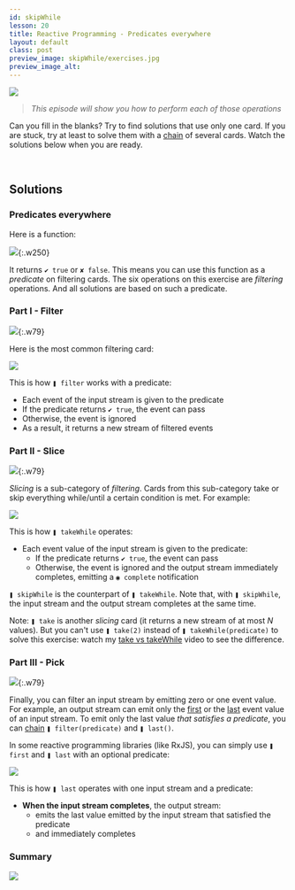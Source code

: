 ```yaml
---
id: skipWhile
lesson: 20
title: Reactive Programming - Predicates everywhere
layout: default
class: post
preview_image: skipWhile/exercises.jpg
preview_image_alt:
---
```


![](/img/skipWhile/exercises.jpg)
> _This episode will show you how to perform each of those operations_

Can you fill in the blanks? Try to find solutions that use only one card. If you are stuck, try at least to solve them with a [chain](/listen#chain) of several cards. Watch the solutions below when you are ready.

<br/>

## Solutions

### Predicates everywhere

Here is a function:

![](/img/skipWhile/predicate.jpg){:.w250}

It returns `✔ true` or `✘ false`. This means you can use this function as a _predicate_ on filtering cards.
The six operations on this exercise are _filtering_ operations. And all solutions are based on such a predicate.

### Part I - Filter
![](/img/icons/ad.png){:.w79}

Here is the most common filtering card:

![](/img/skipWhile/filter1-filter0.jpg)

This is how `❚ filter` works with a predicate:

- Each event of the input stream is given to the predicate
- If the predicate returns `✔ true`, the event can pass
- Otherwise, the event is ignored
- As a result, it returns a new stream of filtered events

### Part II - Slice
![](/img/icons/bc.png){:.w79}

_Slicing_ is a sub-category of _filtering_. Cards from this sub-category take or skip everything while/until a certain condition is met. For example:

![](/img/skipWhile/takeWhile1-skipWhile1.jpg)

This is how `❚ takeWhile` operates:

- Each event value of the input stream is given to the predicate:
    - If the predicate returns `✔ true`, the event can pass
    - Otherwise, the event is ignored and the output stream immediately completes, emitting a `◉ complete` notification

`❚ skipWhile` is the counterpart of `❚ takeWhile`. Note that, with `❚ skipWhile`, the input stream and the output stream completes at the same time.

Note: `❚ take` is another _slicing_ card (it returns a new stream of at most _N_ values). But you can't use `❚ take(2)` instead of `❚ takeWhile(predicate)` to solve this exercise: watch my [take vs takeWhile](/takeWhile) video to see the difference.

### Part III - Pick

![](/img/icons/ef.png){:.w79}

Finally, you can filter an input stream by emitting zero or one event value. For example, an output stream can emit only the [first](/first) or the [last](/last) event value of an input stream. To emit only the last value _that satisfies a predicate_, you can [chain](/listen#chain) `❚ filter(predicate)` and `❚ last()`.

In some reactive programming libraries (like RxJS), you can simply use `❚ first` and `❚ last` with an optional predicate:

![](/img/skipWhile/first0-last0.jpg)

This is how `❚ last` operates with one input stream and a predicate:

- **When the input stream completes**, the output stream:
  - emits the last value emitted by the input stream that satisfied the predicate
  - and immediately completes

### Summary

![](/img/skipWhile/solutions.jpg)